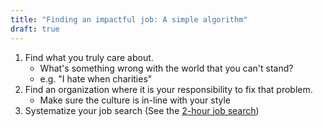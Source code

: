```yaml
---
title: "Finding an impactful job: A simple algorithm"
draft: true
---
```


1. Find what you truly care about.
   - What's something wrong with the world that you can't stand?
   - e.g. "I hate when charities"
2. Find an organization where it is your responsibility to fix that problem.
   - Make sure the culture is in-line with your style
3. Systematize your job search (See the [2-hour job search](https://youtu.be/mvcXB_yYDkA))

